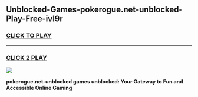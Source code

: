 
## Unblocked-Games-pokerogue.net-unblocked-Play-Free-ivl9r
<h3>
<a href="https://premium76.site?title=pokerogue.net-unblocked&ref=18A1">CLICK TO PLAY</a></h3>
<hr>

<h3>
<a href="https://premium76.site?title=pokerogue.net-unblocked&ref=18A1">CLICK 2 PLAY</a>
  
</h3>

<a href="https://premium76.site?title=pokerogue.net-unblocked&ref=18A1"><img src="https://clearcache.store/games.png"></a>


**pokerogue.net-unblocked games unblocked: Your Gateway to Fun and Accessible Online Gaming**
